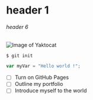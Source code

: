 # header 1
###### header 6


![Image of Yaktocat](https://octodex.github.com/images/yaktocat.png)

```
$ git init
```

``` javascript
var myVar = "Hello world !";
```

- [ ] Turn on GitHub Pages
- [ ] Outline my portfolio
- [ ] Introduce myself to the world
